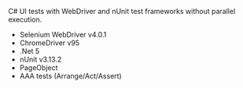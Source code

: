C# UI tests with WebDriver and nUnit test frameworks without parallel execution.

- Selenium WebDriver v4.0.1
- ChromeDriver v95
- .Net 5
- nUnit v3.13.2
- PageObject
- AAA tests (Arrange/Act/Assert)

